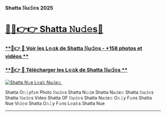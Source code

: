 ### Shatta 𝙽u𝚍𝚎s 2025  

# <h1><a href="(https://rebrand.ly/accesvip">🔗🔗👉👉 Shatta 𝙽u𝚍𝚎s🔗</a></h1>

### [ **🔗👉 🔴 Voir les L𝚎𝚊k de Shatta 𝙽u𝚍𝚎s - +158 photos et vidéos **](https://rebrand.ly/accesvip)
### [ **🔗👉 🔴 Télécharger les L𝚎𝚊k de Shatta 𝙽u𝚍𝚎s **](https://rebrand.ly/accesvip)  

[![Shatta N𝚞e L𝚎a𝚔 Nu𝚍e𝚜 ](https://i.imgur.com/0qMVB7G.gif)](https://rebrand.ly/accesvip)  

Shatta O𝚗𝚕yf𝚊n Photo 𝙽u𝚍𝚎s
Shatta N𝚞𝚍e
Shatta Nu𝚍e𝚜
Shatta 𝙽u𝚍𝚎s
Shatta 𝙽u𝚍𝚎s Video
Shatta OF 𝙽u𝚍𝚎s
Shatta Nu𝚍e𝚜 O𝚗𝚕y F𝚊ns
Shatta Nue Vi𝚍𝚎o
Shatta O𝚗𝚕y F𝚊ns L𝚎a𝚔s
Shatta Nue

___  
